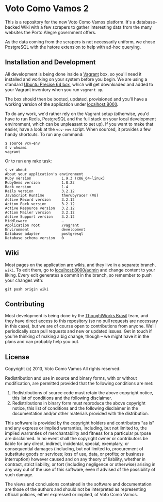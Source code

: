 Voto Como Vamos 2
=================

This is a repository for the new Voto Como Vamos platform. It's a
database-backed Wiki with a few scrapers to gather interesting data
from the many websites the Porto Alegre government offers.

As the data coming from the scrapers is not necessarily uniform,
we chose PostgreSQL with the hstore extension to help with ad-hoc
querying.

Installation and Development
----------------------------

All development is being done inside a [Vagrant][1] box, so you'll
need it installed and working on your system before you begin. We
are using a standard [Ubuntu Precise 64 box][2], which will get
downloaded and added to your Vagrant inventory when you run `vagrant up`.

[1]: http://www.vagrantup.com
[2]: http://files.vagrantup.com/precise64.box

The box should then be booted, updated, provisioned and you'll have
a working version of the application under [localhost:8000][3].

[3]: http://localhost:8000

To do any work, we'd rather rely on the Vagrant setup (otherwise,
you'd have to run Redis, PostgreSQL and the full stack on your local
development environment, which can be unpleasant to set up). If you
want to make that easier, have a look at the `vcv-env` script. When
sourced, it provides a few handy shortcuts. To run any command:

```
$ source vcv-env
$ v whoami
vagrant
```

Or to run any rake task:

```
$ vr about
About your application's environment
Ruby version              1.9.3 (x86_64-linux)
RubyGems version          1.8.23
Rack version              1.4
Rails version             3.2.12
JavaScript Runtime        therubyracer (V8)
Active Record version     3.2.12
Action Pack version       3.2.12
Active Resource version   3.2.12
Action Mailer version     3.2.12
Active Support version    3.2.12
Middleware                …
Application root          /vagrant
Environment               development
Database adapter          postgresql
Database schema version   0
```

Wiki
----

Most pages on the application are wikis, and they live in a separate
branch, `wiki`. To edit them, go to [localhost:8000/admin][5] and
change content to your liking. Every edit generates a commit in the
branch, so remember to push your changes with:

`git push origin wiki`

[5]: http://localhost:8000/admin

Contributing
------------

Most development is being done by the [ThoughtWorks Brasil][4] team,
and they have direct access to this repository (so no pull requests
are necessary in this case), but we are of course open to
contributions from anyone. We'll periodically scan pull requests and
new or updated issues. Get in touch if you're thinking of making a
big change, though – we might have it in the plans and can probably
help you out.

[4]: http://www.thoughtworks.com

License
-------

Copyright (c) 2013, Voto Como Vamos
All rights reserved.

Redistribution and use in source and binary forms, with or without
modification, are permitted provided that the following conditions are met:

1. Redistributions of source code must retain the above copyright notice, this
   list of conditions and the following disclaimer.
2. Redistributions in binary form must reproduce the above copyright notice,
   this list of conditions and the following disclaimer in the documentation
   and/or other materials provided with the distribution.

This software is provided by the copyright holders and contributors "as is" and
any express or implied warranties, including, but not limited to, the implied
warranties of merchantability and fitness for a particular purpose are
disclaimed. In no event shall the copyright owner or contributors be liable for
any direct, indirect, incidental, special, exemplary, or consequential damages
(including, but not limited to, procurement of substitute goods or services;
loss of use, data, or profits; or business interruption) however caused and
on any theory of liability, whether in contract, strict liability, or tort
(including negligence or otherwise) arising in any way out of the use of this
software, even if advised of the possibility of such damage.

The views and conclusions contained in the software and documentation are those
of the authors and should not be interpreted as representing official policies,
either expressed or implied, of Voto Como Vamos.

